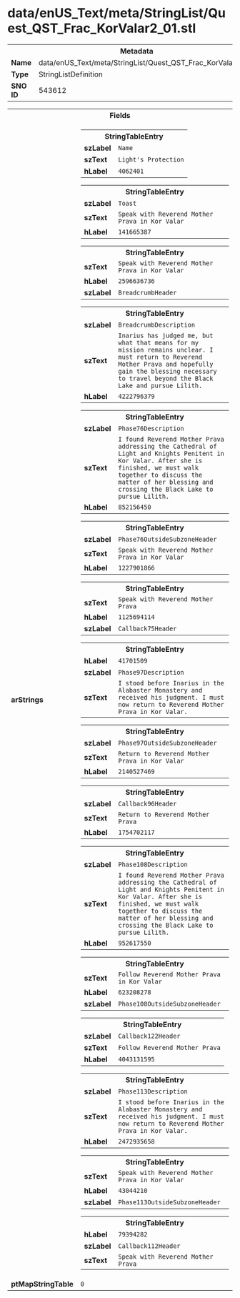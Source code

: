 <h1>data/enUS_Text/meta/StringList/Quest_QST_Frac_KorValar2_01.stl</h1><table><tr><th colspan="100%">Metadata</th></tr><tr><td><b>Name</b></td><td>data/enUS_Text/meta/StringList/Quest_QST_Frac_KorValar2_01.stl</td></tr><tr><td><b>Type</b></td><td>StringListDefinition</td></tr><tr><td><b>SNO ID</b></td><td>543612</td></tr></table>

<table><tr><th colspan="100%">Fields</th></tr><tr><td><b>arStrings</b></td><td><table><tr><th colspan="100%">StringTableEntry</th></tr><tr><td><b>szLabel</b></td><td><code>Name</code></td></tr><tr><td><b>szText</b></td><td><code>Light's Protection</code></td></tr><tr><td><b>hLabel</b></td><td><code>4062401</code></td></tr></table>


<table><tr><th colspan="100%">StringTableEntry</th></tr><tr><td><b>szLabel</b></td><td><code>Toast</code></td></tr><tr><td><b>szText</b></td><td><code>Speak with Reverend Mother Prava in Kor Valar</code></td></tr><tr><td><b>hLabel</b></td><td><code>141665387</code></td></tr></table>


<table><tr><th colspan="100%">StringTableEntry</th></tr><tr><td><b>szText</b></td><td><code>Speak with Reverend Mother Prava in Kor Valar</code></td></tr><tr><td><b>hLabel</b></td><td><code>2596636736</code></td></tr><tr><td><b>szLabel</b></td><td><code>BreadcrumbHeader</code></td></tr></table>


<table><tr><th colspan="100%">StringTableEntry</th></tr><tr><td><b>szLabel</b></td><td><code>BreadcrumbDescription</code></td></tr><tr><td><b>szText</b></td><td><code>Inarius has judged me, but what that means for my mission remains unclear. I must return to Reverend Mother Prava and hopefully gain the blessing necessary to travel beyond the Black Lake and pursue Lilith.</code></td></tr><tr><td><b>hLabel</b></td><td><code>4222796379</code></td></tr></table>


<table><tr><th colspan="100%">StringTableEntry</th></tr><tr><td><b>szLabel</b></td><td><code>Phase76Description</code></td></tr><tr><td><b>szText</b></td><td><code>I found Reverend Mother Prava addressing the Cathedral of Light and Knights Penitent in Kor Valar. After she is finished, we must walk together to discuss the matter of her blessing and crossing the Black Lake to pursue Lilith.</code></td></tr><tr><td><b>hLabel</b></td><td><code>852156450</code></td></tr></table>


<table><tr><th colspan="100%">StringTableEntry</th></tr><tr><td><b>szLabel</b></td><td><code>Phase76OutsideSubzoneHeader</code></td></tr><tr><td><b>szText</b></td><td><code>Speak with Reverend Mother Prava in Kor Valar</code></td></tr><tr><td><b>hLabel</b></td><td><code>1227901866</code></td></tr></table>


<table><tr><th colspan="100%">StringTableEntry</th></tr><tr><td><b>szText</b></td><td><code>Speak with Reverend Mother Prava</code></td></tr><tr><td><b>hLabel</b></td><td><code>1125694114</code></td></tr><tr><td><b>szLabel</b></td><td><code>Callback75Header</code></td></tr></table>


<table><tr><th colspan="100%">StringTableEntry</th></tr><tr><td><b>hLabel</b></td><td><code>41701509</code></td></tr><tr><td><b>szLabel</b></td><td><code>Phase97Description</code></td></tr><tr><td><b>szText</b></td><td><code>I stood before Inarius in the Alabaster Monastery and received his judgment. I must now return to Reverend Mother Prava in Kor Valar.</code></td></tr></table>


<table><tr><th colspan="100%">StringTableEntry</th></tr><tr><td><b>szLabel</b></td><td><code>Phase97OutsideSubzoneHeader</code></td></tr><tr><td><b>szText</b></td><td><code>Return to Reverend Mother Prava in Kor Valar</code></td></tr><tr><td><b>hLabel</b></td><td><code>2140527469</code></td></tr></table>


<table><tr><th colspan="100%">StringTableEntry</th></tr><tr><td><b>szLabel</b></td><td><code>Callback96Header</code></td></tr><tr><td><b>szText</b></td><td><code>Return to Reverend Mother Prava</code></td></tr><tr><td><b>hLabel</b></td><td><code>1754702117</code></td></tr></table>


<table><tr><th colspan="100%">StringTableEntry</th></tr><tr><td><b>szLabel</b></td><td><code>Phase108Description</code></td></tr><tr><td><b>szText</b></td><td><code>I found Reverend Mother Prava addressing the Cathedral of Light and Knights Penitent in Kor Valar. After she is finished, we must walk together to discuss the matter of her blessing and crossing the Black Lake to pursue Lilith.</code></td></tr><tr><td><b>hLabel</b></td><td><code>952617550</code></td></tr></table>


<table><tr><th colspan="100%">StringTableEntry</th></tr><tr><td><b>szText</b></td><td><code>Follow Reverend Mother Prava in Kor Valar</code></td></tr><tr><td><b>hLabel</b></td><td><code>623208278</code></td></tr><tr><td><b>szLabel</b></td><td><code>Phase108OutsideSubzoneHeader</code></td></tr></table>


<table><tr><th colspan="100%">StringTableEntry</th></tr><tr><td><b>szLabel</b></td><td><code>Callback122Header</code></td></tr><tr><td><b>szText</b></td><td><code>Follow Reverend Mother Prava</code></td></tr><tr><td><b>hLabel</b></td><td><code>4043131595</code></td></tr></table>


<table><tr><th colspan="100%">StringTableEntry</th></tr><tr><td><b>szLabel</b></td><td><code>Phase113Description</code></td></tr><tr><td><b>szText</b></td><td><code>I stood before Inarius in the Alabaster Monastery and received his judgment. I must now return to Reverend Mother Prava in Kor Valar.</code></td></tr><tr><td><b>hLabel</b></td><td><code>2472935658</code></td></tr></table>


<table><tr><th colspan="100%">StringTableEntry</th></tr><tr><td><b>szText</b></td><td><code>Speak with Reverend Mother Prava in Kor Valar</code></td></tr><tr><td><b>hLabel</b></td><td><code>43044210</code></td></tr><tr><td><b>szLabel</b></td><td><code>Phase113OutsideSubzoneHeader</code></td></tr></table>


<table><tr><th colspan="100%">StringTableEntry</th></tr><tr><td><b>hLabel</b></td><td><code>79394282</code></td></tr><tr><td><b>szLabel</b></td><td><code>Callback112Header</code></td></tr><tr><td><b>szText</b></td><td><code>Speak with Reverend Mother Prava</code></td></tr></table>


</td></tr><tr><td><b>ptMapStringTable</b></td><td><code>0</code></td></tr></table>

